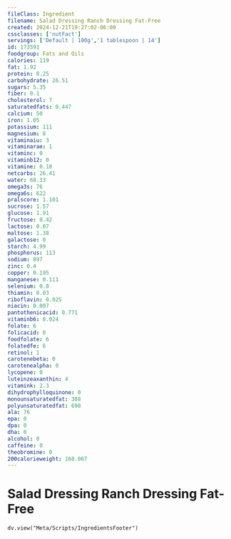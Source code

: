 ```yaml
---
fileClass: Ingredient
filename: Salad Dressing Ranch Dressing Fat-Free
created: 2024-12-21T19:27:02-06:00
cssclasses: ['nutFact']
servings: ['Default | 100g','1 tablespoon | 14']
id: 173591
foodgroup: Fats and Oils
calories: 119
fat: 1.92
protein: 0.25
carbohydrate: 26.51
sugars: 5.35
fiber: 0.1
cholesterol: 7
saturatedfats: 0.447
calcium: 50
iron: 1.05
potassium: 111
magnesium: 8
vitaminaiu: 3
vitaminarae: 1
vitaminc: 0
vitaminb12: 0
vitamine: 0.18
netcarbs: 26.41
water: 68.33
omega3s: 76
omega6s: 622
pralscore: 1.101
sucrose: 1.57
glucose: 1.91
fructose: 0.42
lactose: 0.07
maltose: 1.38
galactose: 0
starch: 4.99
phosphorus: 113
sodium: 897
zinc: 0.4
copper: 0.195
manganese: 0.111
selenium: 0.8
thiamin: 0.03
riboflavin: 0.025
niacin: 0.007
pantothenicacid: 0.771
vitaminb6: 0.024
folate: 6
folicacid: 0
foodfolate: 6
folatedfe: 6
retinol: 1
carotenebeta: 0
carotenealpha: 0
lycopene: 0
luteinzeaxanthin: 4
vitamink: 2.3
dihydrophylloquinone: 0
monounsaturatedfat: 388
polyunsaturatedfat: 698
ala: 76
epa: 0
dpa: 0
dha: 0
alcohol: 0
caffeine: 0
theobromine: 0
200calorieweight: 168.067
---
```


# Salad Dressing Ranch Dressing Fat-Free

```dataviewjs
dv.view("Meta/Scripts/IngredientsFooter")
```